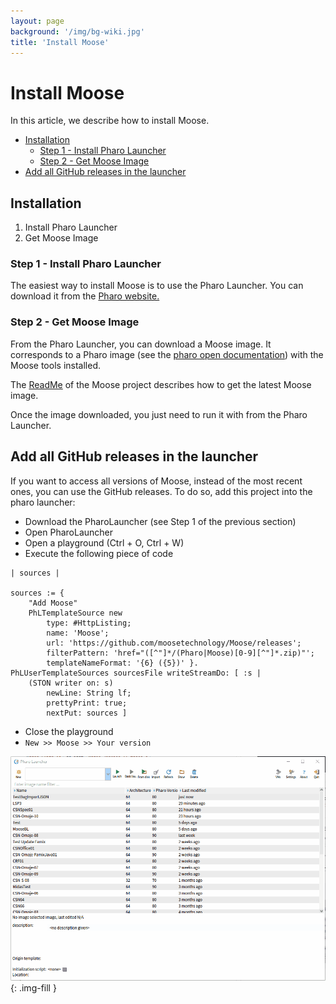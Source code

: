 ```yaml
---
layout: page
background: '/img/bg-wiki.jpg'
title: 'Install Moose'
---
```


# Install Moose <!-- omit in toc -->

In this article, we describe how to install Moose.

- [Installation](#installation)
  - [Step 1 - Install Pharo Launcher](#step-1---install-pharo-launcher)
  - [Step 2 - Get Moose Image](#step-2---get-moose-image)
- [Add all GitHub releases in the launcher](#add-all-github-releases-in-the-launcher)

## Installation

1. Install Pharo Launcher
2. Get Moose Image

### Step 1 - Install Pharo Launcher

The easiest way to install Moose is to use the Pharo Launcher.
You can download it from the [Pharo website.](https://pharo.org/web/download)

### Step 2 - Get Moose Image

From the Pharo Launcher, you can download a Moose image.
It corresponds to a Pharo image (see the [pharo open documentation](https://github.com/pharo-open-documentation)) with the Moose tools installed.

The [ReadMe](https://github.com/moosetechnology/Moose#readme) of the Moose project describes how to get the latest Moose image.

Once the image downloaded, you just need to run it with from the Pharo Launcher.

## Add all GitHub releases in the launcher

If you want to access all versions of Moose, instead of the most recent ones, you can use the GitHub releases. To do so, add this project into the pharo launcher:

- Download the PharoLauncher (see Step 1 of the previous section)
- Open PharoLauncher
- Open a playground (Ctrl + O, Ctrl + W)
- Execute the following piece of code

```st
| sources |

sources := {
    "Add Moose"
    PhLTemplateSource new
        type: #HttpListing;
        name: 'Moose';
        url: 'https://github.com/moosetechnology/Moose/releases';
        filterPattern: 'href="([^"]*/(Pharo|Moose)[0-9][^"]*.zip)"';
        templateNameFormat: '{6} ({5})' }.
PhLUserTemplateSources sourcesFile writeStreamDo: [ :s |
    (STON writer on: s)
        newLine: String lf;
        prettyPrint: true;
        nextPut: sources ]
```

- Close the playground
- `New >> Moose >> Your version`

![Download Moose image](res/downloadMooseGitHubReleases.gif){: .img-fill }
